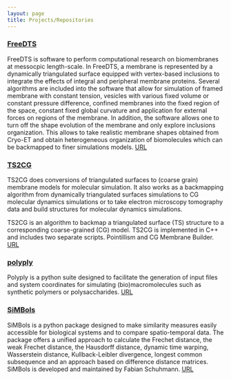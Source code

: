 ```yaml
---
layout: page
title: Projects/Repositories
---
```


### [FreeDTS](https://github.com/weria-pezeshkian/FreeDTS)
FreeDTS is software to perform computational research on biomembranes at messocpic length-scale. In FreeDTS, a membrane is represented by a dynamically triangulated surface equipped with vertex-based inclusions to integrate the effects of integral and peripheral membrane proteins. Several algorithms are included into the software that allow for simulation of framed membrane with constant tension, vesicles with various fixed volume or constant pressure difference, confined membranes into the fixed region of the space, constant fixed global curvature and application for external forces on regions of the membrane. In addition, the software allows one to turn off the shape evolution of the membrane and only explore inclusions organization. This allows to take realistic membrane shapes obtained from Cryo-ET and obtain heterogeneous organization of biomolecules which can be backmapped to finer simulations models. [URL](https://github.com/weria-pezeshkian/FreeDTS)

### [TS2CG](https://github.com/weria-pezeshkian/TS2CG)
TS2CG does conversions of triangulated surfaces to (coarse grain) membrane models for molecular simulation. It also works as a backmapping algorithm from dynamically triangulated surfaces simulations to CG molecular dynamics simulations or to take electron microscopy tomography data and build structures for molecular dynamics simulations.

TS2CG is an algorithm to backmap a triangulated surface (TS) structure to a corresponding coarse-grained (CG) model. TS2CG is implemented in C++ and includes two separate scripts. Pointillism and CG Membrane Builder. [URL](https://github.com/weria-pezeshkian/TS2CG)

### [polyply](https://github.com/weria-pezeshkian/polyply_1.0)
Polyply is a python suite designed to facilitate the generation of input files and system coordinates for simulating (bio)macromolecules such as synthetic polymers or polysaccharides. [URL](https://github.com/weria-pezeshkian/polyply_1.0)

### [SiMBols](https://gitlab.uni-oldenburg.de/quantbiolab/simbols)
SiMBols is a python package designed to make similarity measures easily accessible for biological systems and to compare spatio-temporal data. The package offers a unified approach to calculate the Frechet distance, the weak Frechet distance, the Hausdorff distance, dynamic time warping, Wasserstein distance, Kullback-Leibler divergence, longest common subsequence and an approach based on difference distance matrices. SiMBols is developed and maintained by Fabian Schuhmann. [URL](https://gitlab.uni-oldenburg.de/quantbiolab/simbols)
